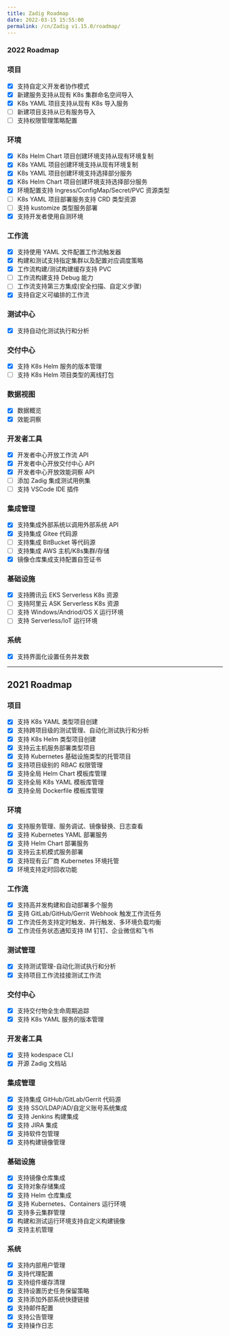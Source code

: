 ```yaml
---
title: Zadig Roadmap
date: 2022-03-15 15:55:00
permalink: /cn/Zadig v1.15.0/roadmap/
---
```

### 2022 Roadmap
### 项目
- [x] 支持自定义开发者协作模式
- [x] 新建服务支持从现有 K8s 集群命名空间导入
- [x] K8s YAML 项目支持从现有 K8s 导入服务
- [ ] 新建项目支持从已有服务导入
- [ ] 支持权限管理策略配置
### 环境
- [x] K8s Helm Chart 项目创建环境支持从现有环境复制
- [x] K8s YAML 项目创建环境支持从现有环境复制
- [x] K8s YAML 项目创建环境支持选择部分服务
- [x] K8s Helm Chart 项目创建环境支持选择部分服务
- [x] 环境配置支持 Ingress/ConfigMap/Secret/PVC 资源类型
- [ ] K8s YAML 项目部署服务支持 CRD 类型资源
- [ ] 支持 kustomize 类型服务部署
- [x] 支持开发者使用自测环境
### 工作流
- [x] 支持使用 YAML 文件配置工作流触发器
- [x] 构建和测试支持指定集群以及配置对应调度策略
- [x] 工作流构建/测试构建缓存支持 PVC
- [ ] 工作流构建支持 Debug 能力
- [ ] 工作流支持第三方集成(安全扫描、自定义步骤)
- [x] 支持自定义可编排的工作流
### 测试中心
- [x] 支持自动化测试执行和分析
### 交付中心
- [x] 支持 K8s Helm 服务的版本管理
- [ ] 支持 K8s Helm 项目类型的离线打包
### 数据视图
- [x] 数据概览
- [x] 效能洞察
### 开发者工具
- [x] 开发者中心开放工作流 API
- [x] 开发者中心开放交付中心 API
- [x] 开发者中心开放效能洞察 API
- [ ] 添加 Zadig 集成测试用例集
- [ ] 支持 VSCode IDE 插件
### 集成管理
- [x] 支持集成外部系统以调用外部系统 API
- [x] 支持集成 Gitee 代码源
- [ ] 支持集成 BitBucket 等代码源
- [ ] 支持集成 AWS 主机/K8s集群/存储
- [x] 镜像仓库集成支持配置自签证书
### 基础设施
- [x] 支持腾讯云 EKS Serverless K8s 资源
- [ ] 支持阿里云 ASK Serverless K8s 资源
- [ ] 支持 Windows/Andriod/OS X 运行环境
- [ ] 支持 Serverless/IoT 运行环境
### 系统
- [x] 支持界面化设置任务并发数

---
## 2021 Roadmap
### 项目
- [x] 支持 K8s YAML 类型项目创建
- [x] 支持跨项目级的测试管理、自动化测试执行和分析
- [x] 支持 K8s Helm 类型项目创建
- [x] 支持云主机服务部署类型项目
- [x] 支持 Kubernetes 基础设施类型的托管项目
- [x] 支持项目级别的 RBAC 权限管理
- [x] 支持全局 Helm Chart 模板库管理
- [x] 支持全局  K8s YAML 模板库管理
- [x] 支持全局 Dockerfile 模板库管理
### 环境
- [x] 支持服务管理、服务调试、镜像替换、日志查看
- [x] 支持 Kubernetes YAML 部署服务
- [x] 支持 Helm Chart 部署服务
- [x] 支持云主机模式服务部署
- [x] 支持现有云厂商 Kubernetes 环境托管
- [x] 环境支持定时回收功能
### 工作流
- [x] 支持高并发构建和自动部署多个服务
- [x] 支持 GitLab/GitHub/Gerrit Webhook 触发工作流任务
- [x] 工作流任务支持定时触发、并行触发、多环境负载均衡
- [x] 工作流任务状态通知支持 IM 钉钉、企业微信和飞书
### 测试管理
- [x] 支持测试管理-自动化测试执行和分析
- [x] 支持项目工作流挂接测试工作流
### 交付中心
- [x] 支持交付物全生命周期追踪
- [x] 支持 K8s YAML 服务的版本管理
### 开发者工具
- [x] 支持 kodespace CLI
- [x] 开源 Zadig 文档站
### 集成管理
- [x] 支持集成 GitHub/GitLab/Gerrit 代码源
- [x] 支持 SSO/LDAP/AD/自定义账号系统集成
- [x] 支持 Jenkins 构建集成
- [x] 支持 JIRA 集成
- [x] 支持软件包管理
- [x] 支持构建镜像管理
### 基础设施
- [x] 支持镜像仓库集成
- [x] 支持对象存储集成
- [x] 支持 Helm 仓库集成
- [x] 支持 Kubernetes、Containers 运行环境
- [x] 支持多云集群管理
- [x] 构建和测试运行环境支持自定义构建镜像
- [x] 支持主机管理
### 系统
- [x] 支持内部用户管理
- [x] 支持代理配置
- [x] 支持组件缓存清理
- [x] 支持设置历史任务保留策略
- [x] 支持添加外部系统快捷链接
- [x] 支持邮件配置
- [x] 支持公告管理
- [x] 支持操作日志